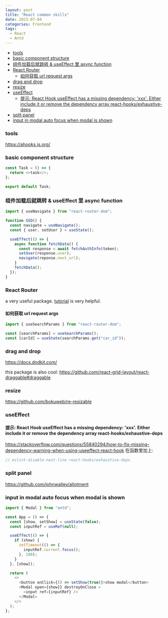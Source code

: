 ```yaml
---
layout: post
title: "React common skills"
date: 2023-07-04
categories: Frontend
tags:
  - React
  - Antd
---
```


- [tools](#tools)
- [basic component structure](#basic-component-structure)
- [组件加载后就跳转 \& useEffect 里 async function](#组件加载后就跳转--useeffect-里-async-function)
- [React Router](#react-router)
  - [如何获取 url request args](#如何获取-url-request-args)
- [drag and drop](#drag-and-drop)
- [resize](#resize)
- [useEffect](#useeffect)
  - [提示: React Hook useEffect has a missing dependency: 'xxx'. Either include it or remove the dependency array react-hooks/exhaustive-deps](#提示-react-hook-useeffect-has-a-missing-dependency-xxx-either-include-it-or-remove-the-dependency-array-react-hooksexhaustive-deps)
- [split panel](#split-panel)
- [input in modal auto focus when modal is shown](#input-in-modal-auto-focus-when-modal-is-shown)

### tools

<https://ahooks.js.org/>

### basic component structure

```js
const Task = () => {
  return <>task</>;
};

export default Task;
```

### 组件加载后就跳转 & useEffect 里 async function

```js
import { useNavigate } from "react-router-dom";

function SSO() {
  const navigate = useNavigate();
  const { user, setUser } = useState();

  useEffect(() => {
    async function fetchData() {
      const response = await fetchAuthInfo(token);
      setUser(response.user);
      navigate(reponse.next_url);
    }
    fetchData();
  });
}
```

### React Router

a very useful package. [tutorial](https://reactrouter.com/en/main/start/tutorial) is very helpful.

#### 如何获取 url request args

```js
import { useSearchParams } from "react-router-dom";

const [searchParams] = useSearchParams();
const [carId] = useState(searchParams.get("car_id"));
```

### drag and drop

<https://docs.dndkit.com/>

this package is also cool: <https://github.com/react-grid-layout/react-draggable#draggable>

### resize

<https://github.com/bokuweb/re-resizable>

### useEffect

#### 提示: React Hook useEffect has a missing dependency: 'xxx'. Either include it or remove the dependency array react-hooks/exhaustive-deps

<https://stackoverflow.com/questions/55840294/how-to-fix-missing-dependency-warning-when-using-useeffect-react-hook>
在函数里加上:

```js
// eslint-disable-next-line react-hooks/exhaustive-deps
```

### split panel

<https://github.com/johnwalley/allotment>

### input in modal auto focus when modal is shown

```js
import { Modal } from "antd";

const App = () => {
  const [show, setShow] = useState(false);
  const inputRef = useRef(null);

  useEffect(() => {
    if (show) {
      setTimeout(() => {
        inputRef.current.focus();
      }, 100);
    }
  }, [show]);

  return (
    <>
      <button onClick={() => setShow(true)}>show modal</button>
      <Modal open={show}} destroyOnClose >
        <input ref={inputRef} />
      </Modal>
    </>
  );
};
```
